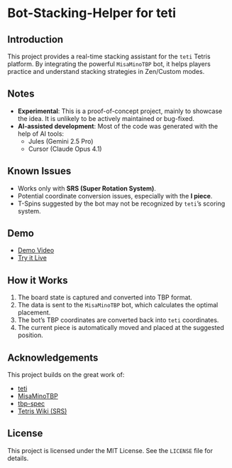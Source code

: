 # Bot-Stacking-Helper for teti

## Introduction  

This project provides a real-time stacking assistant for the `teti` Tetris platform. By integrating the powerful `MisaMinoTBP` bot, it helps players practice and understand stacking strategies in Zen/Custom modes.  

## Notes  

- **Experimental**: This is a proof-of-concept project, mainly to showcase the idea. It is unlikely to be actively maintained or bug-fixed.  
- **AI-assisted development**: Most of the code was generated with the help of AI tools:  
  - Jules (Gemini 2.5 Pro)  
  - Cursor (Claude Opus 4.1)  

## Known Issues  

- Works only with **SRS (Super Rotation System)**.  
- Potential coordinate conversion issues, especially with the **I piece**.  
- T-Spins suggested by the bot may not be recognized by `teti`’s scoring system.  

## Demo  

- [Demo Video](https://youtu.be/CjdberDtXBo?si=1OU6k85BlkSsIhnv)  
- [Try it Live](https://jush0147.github.io/Bot-Stacking-Helper-for-teti/)  

## How it Works  

1. The board state is captured and converted into TBP format.  
2. The data is sent to the `MisaMinoTBP` bot, which calculates the optimal placement.  
3. The bot’s TBP coordinates are converted back into `teti` coordinates.  
4. The current piece is automatically moved and placed at the suggested position.  

## Acknowledgements  

This project builds on the great work of:  

- [teti](https://github.com/TitanPlayz100/teti)  
- [MisaMinoTBP](https://github.com/jezevec10/MisaMinoTBP)  
- [tbp-spec](https://github.com/tetris-bot-protocol/tbp-spec)  
- [Tetris Wiki (SRS)](https://tetris.fandom.com/wiki/Super_Rotation_System)  

## License  

This project is licensed under the MIT License. See the `LICENSE` file for details.